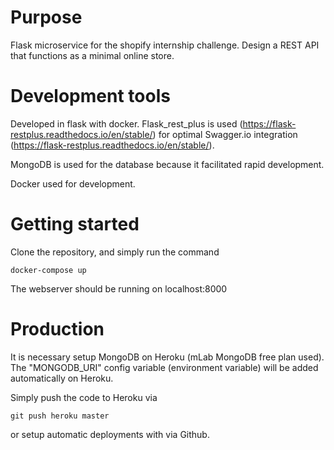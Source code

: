 # Purpose 

Flask microservice for the shopify internship challenge. Design a REST API that functions as a minimal online store. 

# Development tools

Developed in flask with docker. Flask_rest_plus is used (https://flask-restplus.readthedocs.io/en/stable/) for optimal Swagger.io integration (https://flask-restplus.readthedocs.io/en/stable/).

MongoDB is used for the database because it facilitated rapid development.

Docker used for development.

# Getting started

Clone the repository, and simply run the command 

`docker-compose up`

The webserver should be running on localhost:8000

# Production

It is necessary setup MongoDB on Heroku (mLab MongoDB free plan used). The "MONGODB_URI" config variable (environment variable) will be added automatically on Heroku.

Simply push the code to Heroku via

`git push heroku master`

or setup automatic deployments with via Github.

